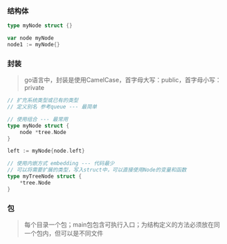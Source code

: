 ### 结构体
```go
type myNode struct {}

var node myNode
node1 := myNode{}
```

### 封装
> go语言中，封装是使用CamelCase，首字母大写：public，首字母小写：private

```go
// 扩充系统类型或已有的类型
// 定义别名 参考queue --- 最简单

// 使用组合 --- 最常用
type myNode struct {
	node *tree.Node
}

left := myNode{node.left}

// 使用内嵌方式 embedding --- 代码最少
// 可以将需要扩展的类型，写入struct中，可以直接使用Node的变量和函数
type myTreeNode struct {
	*tree.Node
}
```

### 包
> 每个目录一个包；main包包含可执行入口；为结构定义的方法必须放在同一个包内，但可以是不同文件
